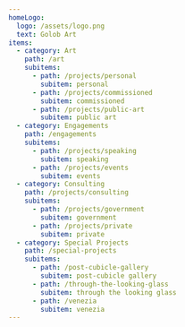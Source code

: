 ```yaml
---
homeLogo:
  logo: /assets/logo.png
  text: Golob Art
items:
  - category: Art
    path: /art
    subitems:
      - path: /projects/personal
        subitem: personal
      - path: /projects/commissioned
        subitem: commissioned
      - path: /projects/public-art
        subitem: public art
  - category: Engagements
    path: /engagements
    subitems:
      - path: /projects/speaking
        subitem: speaking
      - path: /projects/events
        subitem: events
  - category: Consulting
    path: /projects/consulting
    subitems:
      - path: /projects/government
        subitem: government
      - path: /projects/private
        subitem: private
  - category: Special Projects
    path: /special-projects
    subitems:
      - path: /post-cubicle-gallery
        subitem: post-cubicle gallery
      - path: /through-the-looking-glass
        subitem: through the looking glass
      - path: /venezia
        subitem: venezia
---
```


